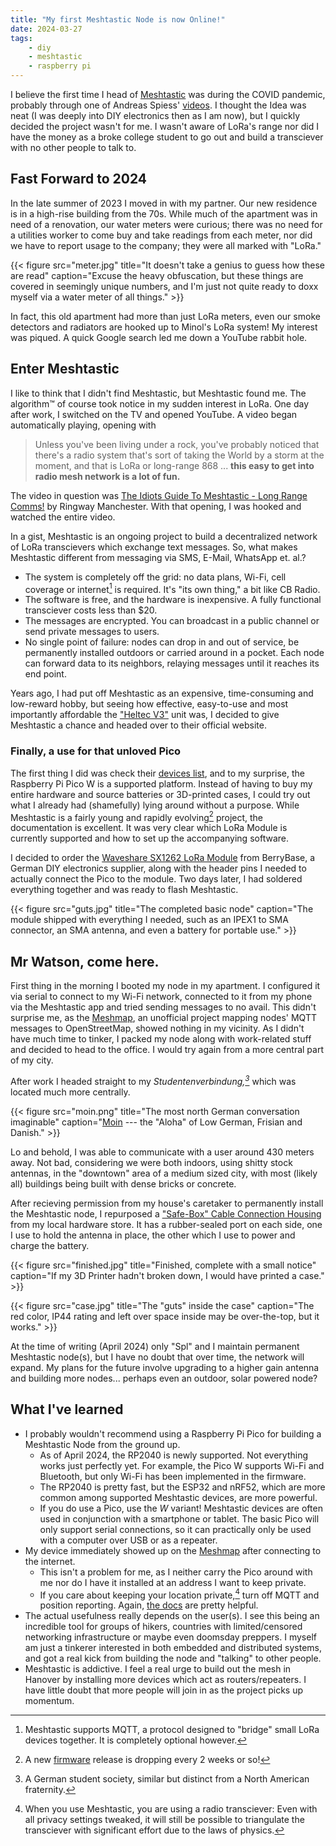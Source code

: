 ```yaml
---
title: "My first Meshtastic Node is now Online!"
date: 2024-03-27
tags:
    - diy
    - meshtastic
    - raspberry pi
---
```


I believe the first time I head of [Meshtastic](https://meshtastic.org/) was during the COVID pandemic, probably through one of Andreas Spiess' [videos](https://www.youtube.com/watch?v=TY6m6fS8bxU). I thought the Idea was neat (I was deeply into DIY electronics then as I am now), but I quickly decided the project wasn't for me. I wasn't aware of LoRa's range nor did I have the money as a broke college student to go out and build a transciever with no other people to talk to.

## Fast Forward to 2024

In the late summer of 2023 I moved in with my partner. Our new residence is in a high-rise building from the 70s. While much of the apartment was in need of a renovation, our water meters were curious; there was no need for a utilities worker to come buy and take readings from each meter, nor did we have to report usage to the company; they were all marked with "LoRa."

{{< figure src="meter.jpg" title="It doesn't take a genius to guess how these are read" caption="Excuse the heavy obfuscation, but these things are covered in seemingly unique numbers, and I'm just not quite ready to doxx myself via a water meter of all things." >}}

In fact, this old apartment had more than just LoRa meters, even our smoke detectors and radiators are hooked up to Minol's LoRa system! My interest was piqued. A quick Google search led me down a YouTube rabbit hole.

## Enter Meshtastic

I like to think that I didn't find Meshtastic, but Meshtastic found me. The algorithm™ of course took notice in my sudden interest in LoRa. One day after work, I switched on the TV and opened YouTube. A video began automatically playing, opening with
>Unless you've been living under a rock, you've probably noticed that there's a radio system that's sort of taking the World by a storm at the moment, and that is LoRa or long-range 868 ... **this easy to get into radio mesh network is a lot of fun.**

The video in question was [The Idiots Guide To Meshtastic - Long Range Comms!](https://youtu.be/N3FXej9fqIkv) by Ringway Manchester. With that opening, I was hooked and watched the entire video.

In a gist, Meshtastic is an ongoing project to build a decentralized network of LoRa transcievers which exchange text messages. So, what makes Meshtastic different from messaging via SMS, E-Mail, WhatsApp et. al.?
- The system is completely off the grid: no data plans, Wi-Fi, cell coverage or internet[^mqtt] is required. It's "its own thing," a bit like CB Radio.
- The software is free, and the hardware is inexpensive. A fully functional transciever costs less than $20.
- The messages are encrypted. You can broadcast in a public channel or send private messages to users.
- No single point of failure: nodes can drop in and out of service, be permanently installed outdoors or carried around in a pocket. Each node can forward data to its neighbors, relaying messages until it reaches its end point.

Years ago, I had put off Meshtastic as an expensive, time-consuming and low-reward hobby, but seeing how effective, easy-to-use and most importantly affordable the ["Heltec V3"](https://heltec.org/project/wifi-lora-32-v3/) unit was, I decided to give Meshtastic a chance and headed over to their official website.

### Finally, a use for that unloved Pico

The first thing I did was check their [devices list](https://meshtastic.org/docs/hardware/devices/), and to my surprise, the Raspberry Pi Pico W is a supported platform. Instead of having to buy my entire hardware and source batteries or 3D-printed cases, I could try out what I already had (shamefully) lying around without a purpose. While Meshtastic is a fairly young and rapidly evolving[^develop] project, the documentation is excellent. It was very clear which LoRa Module is currently supported and how to set up the accompanying software.

I decided to order the [Waveshare SX1262 LoRa Module](https://www.berrybase.de/sx1262-lora-node-modul-fuer-raspberry-pi-pico-lorawan-eu868-band) from BerryBase, a German DIY electronics supplier, along with the header pins I needed to actually connect the Pico to the module. Two days later, I had soldered everything together and was ready to flash Meshtastic.

{{< figure src="guts.jpg" title="The completed basic node" caption="The module shipped with everything I needed, such as an IPEX1 to SMA connector, an SMA antenna, and even a battery for portable use." >}}

## Mr Watson, come here.

First thing in the morning I booted my node in my apartment. I configured it via serial to connect to my Wi-Fi network, connected to it from my phone via the Meshtastic app and tried sending messages to no avail. This didn't surprise me, as the [Meshmap](https://meshmap.net/), an unofficial project mapping nodes' MQTT messages to OpenStreetMap, showed nothing in my vicinity. As I didn't have much time to tinker, I packed my node along with work-related stuff and decided to head to the office. I would try again from a more central part of my city.

After work I headed straight to my *Studentenverbindung,[^fraternity]* which was located much more centrally.

{{< figure src="moin.png" title="The most north German conversation imaginable" caption="[Moin](https://en.wikipedia.org/wiki/Moin) --- the \"Aloha\" of Low German, Frisian and Danish." >}}

Lo and behold, I was able to communicate with a user around 430 meters away. Not bad, considering we were both indoors, using shitty stock antennas, in the "downtown" area of a medium sized city, with most (likely all) buildings being built with dense bricks or concrete.

After recieving permission from my house's caretaker to permanently install the Meshtastic node, I repurposed a ["Safe-Box" Cable Connection Housing](https://www.bauhaus.info/gartensteckdosen-stromverteiler/safe-box-kabelverbindung/p/12178806) from my local hardware store. It has a rubber-sealed port on each side, one I use to hold the antenna in place, the other which I use to power and charge the battery.

{{< figure src="finished.jpg" title="Finished, complete with a small notice" caption="If my 3D Printer hadn't broken down, I would have printed a case." >}}

{{< figure src="case.jpg" title="The \"guts\" inside the case" caption="The red color, IP44 rating and left over space inside may be over-the-top, but it works." >}}

At the time of writing (April 2024) only "Spl" and I maintain permanent Meshtastic node(s), but I have no doubt that over time, the network will expand. My plans for the future involve upgrading to a higher gain antenna and building more nodes... perhaps even an outdoor, solar powered node? 

## What I've learned

- I probably wouldn't recommend using a Raspberry Pi Pico for building a Meshtastic Node from the ground up.
    - As of April 2024, the RP2040 is newly supported. Not everything works just perfectly yet. For example, the Pico W supports Wi-Fi and Bluetooth, but only Wi-Fi has been implemented in the firmware.
    - The RP2040 is pretty fast, but the ESP32 and nRF52, which are more common among supported Meshtastic devices, are more powerful.
    - If you do use a Pico, use the *W* variant! Meshtastic devices are often used in conjunction with a smartphone or tablet. The basic Pico will only support serial connections, so it can practically only be used with a computer over USB or as a repeater.
- My device immediately showed up on the [Meshmap](https://meshmap.net/) after connecting to the internet.
    - This isn't a problem for me, as I neither carry the Pico around with me nor do I have it installed at an address I want to keep private.
    - If you care about keeping your location private,[^privacy] turn off MQTT and position reporting. Again, [the docs](https://meshtastic.org/docs/software/) are pretty helpful.
- The actual usefulness really depends on the user(s). I see this being an incredible tool for groups of hikers, countries with limited/censored networking infrastructure or maybe even doomsday preppers. I myself am just a tinkerer interested in both embedded and distributed systems, and got a real kick from building the node and "talking" to other people.
- Meshtastic is addictive. I feel a real urge to build out the mesh in Hanover by installing more devices which act as routers/repeaters. I have little doubt that more people will join in as the project picks up momentum.

[^mqtt]: Meshtastic supports MQTT, a protocol designed to "bridge" small LoRa devices together. It is completely optional however.

[^develop]: A new [firmware](https://github.com/meshtastic/firmware/releases) release is dropping every 2 weeks or so!

[^fraternity]: A German student society, similar but distinct from a North American fraternity.

[^privacy]: When you use Meshtastic, you are using a radio transciever: Even with all privacy settings tweaked, it will still be possible to triangulate the transciever with significant effort due to the laws of physics.
